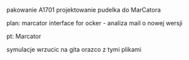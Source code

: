 pakowanie A1701
projektowanie pudelka do MarCatora



plan:
marcator interface for ocker - analiza
mail o nowej wersji

pt: Marcator

symulacje wrzucic na gita orazco z tymi plikami